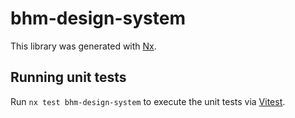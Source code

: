 # bhm-design-system

This library was generated with [Nx](https://nx.dev).

## Running unit tests

Run `nx test bhm-design-system` to execute the unit tests via [Vitest](https://vitest.dev/).
